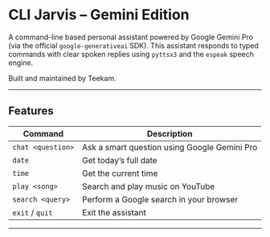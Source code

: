# CLI Jarvis – Gemini Edition 

A command-line based personal assistant powered by Google Gemini Pro (via the official `google-generativeai` SDK). This assistant responds to typed commands with clear spoken replies using `pyttsx3` and the `espeak` speech engine.

Built and maintained by Teekam.

---

## Features

| Command             | Description                                       |
|---------------------|---------------------------------------------------|
| `chat <question>`   | Ask a smart question using Google Gemini Pro      |
| `date`              | Get today’s full date                             |
| `time`              | Get the current time                              |
| `play <song>`       | Search and play music on YouTube                  |
| `search <query>`    | Perform a Google search in your browser           |
| `exit` / `quit`     | Exit the assistant                                |

---
